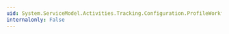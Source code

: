 ```yaml
---
uid: System.ServiceModel.Activities.Tracking.Configuration.ProfileWorkflowElement.CustomTrackingQueries
internalonly: False
---
```

